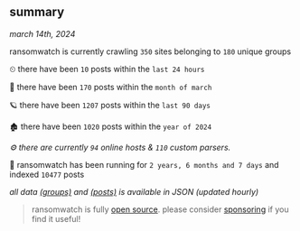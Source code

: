 
## summary
_march 14th, 2024_

ransomwatch is currently crawling `350` sites belonging to `180` unique groups

⏲ there have been `10` posts within the `last 24 hours`

🦈 there have been `170` posts within the `month of march`

🪐 there have been `1207` posts within the `last 90 days`

🏚 there have been `1020` posts within the `year of 2024`

_⚙️ there are currently `94` online hosts & `110` custom parsers._

🦕 ransomwatch has been running for `2 years, 6 months and 7 days` and indexed `10477` posts

_all data  [(groups)](http://ransomwhat.telemetry.ltd/groups) and [(posts)](http://ransomwhat.telemetry.ltd/posts) is available in JSON (updated hourly)_

> ransomwatch is fully [open source](https://github.com/joshhighet/ransomwatch#ransomwatch--). please consider [sponsoring](https://github.com/sponsors/joshhighet) if you find it useful!
